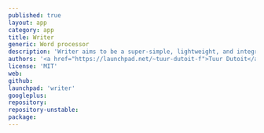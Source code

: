 ```yaml
---
published: true
layout: app
category: app
title: Writer
generic: Word processor	
description: 'Writer aims to be a super-simple, lightweight, and integrated word processor.'
authors: '<a href="https://launchpad.net/~tuur-dutoit-f">Tuur Dutoit</a>, <a href="https://launchpad.net/~harp37">Anthony Huben</a>'
license: 'MIT'
web:
github:
launchpad: 'writer'
googleplus:
repository:
repository-unstable:
package:
---
```

